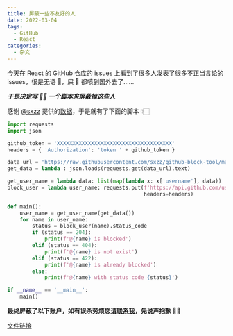 ```yaml
---
title: 屏蔽一些不友好的人
date: 2022-03-04
tags:
  - GitHub
  - React
categories:
  - 杂文
---
```


今天在 React 的 GitHub 仓库的 issues 上看到了很多人发表了很多不正当言论的 issues，很是无语 💬，屎 💩 都喷到国外去了……

**_于是决定写 ✍🏻️ 一个脚本来屏蔽掉这些人_**

<!-- more -->

感谢 [@sxzz](https://github.com/sxzz) 提供的[数据](https://raw.githubusercontent.com/sxzz/github-block-tool/main/analyze.json)，于是就有了下面的脚本 👇🏻

```Python
import requests
import json

github_token = 'XXXXXXXXXXXXXXXXXXXXXXXXXXXXXXXXXXXXX'
headers = { 'Authorization': 'token ' + github_token }

data_url = 'https://raw.githubusercontent.com/sxzz/github-block-tool/main/analyze.json'
get_data = lambda : json.loads(requests.get(data_url).text)

get_user_name = lambda data: list(map(lambda x: x['username'], data))
block_user = lambda user_name: requests.put(f'https://api.github.com/user/blocks/{user_name}',
                                            headers=headers)

def main():
    user_name = get_user_name(get_data())
    for name in user_name:
        status = block_user(name).status_code
        if (status == 204):
            print(f'@{name} is blocked')
        elif (status == 404):
            print(f'@{name} is not exist')
        elif (status == 422):
            print(f'@{name} is already blocked')
        else:
            print(f'@{name} with status code {status}')

if __name__ == '__main__':
    main()
```

**最终屏蔽了以下账户，如有误杀劳烦您[请联系我](mailto:i@fatpandac.com?subject=被误杀)，先说声抱歉 🙏🏻**

[文件链接](https://gist.github.com/Fatpandac/61b82660e13b9f58d072938c93b3c947#file-blocker-txt)

<CommentAndBack />

